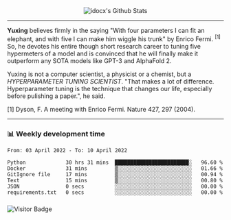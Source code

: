 <div align="center">
    <img align="center" src="https://github-readme-stats.vercel.app/api?username=idocx&show_icons=true&count_private=true&hide_border=true" alt="idocx's Github Stats"></img>
</div>

---

**Yuxing** believes firmly in the saying "With four parameters I can fit an elephant, and with five I can make him wiggle his trunk" by Enrico Fermi. <sup>[1]</sup> So, he devotes his entire though short research career to tuning five hypermeters of a model and is convinced that he will finally make it outperform any SOTA models like GPT-3 and AlphaFold 2.

Yuxing is not a computer scientist, a physicist or a chemist, but a *HYPERPARAMETER TUNING SCIENTIST*. "That makes a lot of difference. Hyperparameter tuning is the technique that changes our life, especially before pulishing a paper.", he said.

[1] Dyson, F. A meeting with Enrico Fermi. Nature 427, 297 (2004).


---

### 📊 Weekly development time
<!--START_SECTION:waka-->

```text
From: 03 April 2022 - To: 10 April 2022

Python             30 hrs 31 mins  ████████████████████████░   96.60 %
Docker             31 mins         ▒░░░░░░░░░░░░░░░░░░░░░░░░   01.66 %
GitIgnore file     17 mins         ▒░░░░░░░░░░░░░░░░░░░░░░░░   00.94 %
Text               15 mins         ▒░░░░░░░░░░░░░░░░░░░░░░░░   00.80 %
JSON               0 secs          ░░░░░░░░░░░░░░░░░░░░░░░░░   00.00 %
requirements.txt   0 secs          ░░░░░░░░░░░░░░░░░░░░░░░░░   00.00 %
```

<!--END_SECTION:waka-->

### 

![Visitor Badge](https://visitor-badge.laobi.icu/badge?page_id=idocx.idocx)